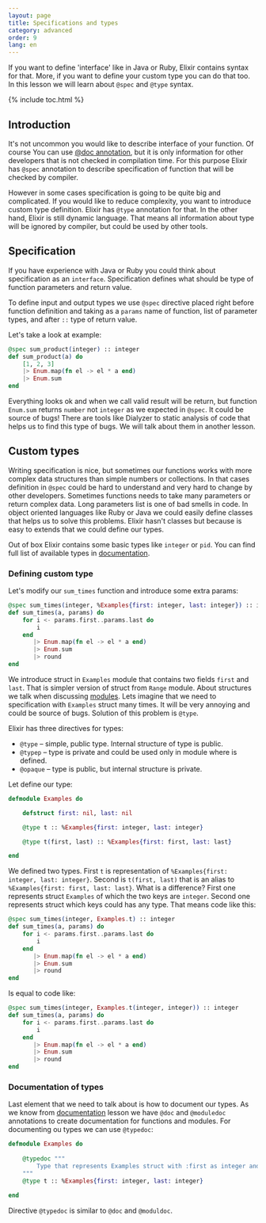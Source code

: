 ```yaml
---
layout: page
title: Specifications and types
category: advanced
order: 9
lang: en
---
```


If you want to define 'interface' like in Java or Ruby, Elixir contains syntax for that. More, if you want to define your custom type you can do that too. In this lesson we will learn about `@spec` and `@type` syntax.

{% include toc.html %}

## Introduction 

It's not uncommon you would like to describe interface of your function. Of course You can use [@doc annotation](/lessons/basic/documentation), but it is only information for other developers that is not checked in compilation time. For this purpose Elixir has `@spec` annotation to describe specification of function that will be checked by compiler.

However in some cases specification is going to be quite big and complicated. If you would like to reduce complexity, you want to introduce custom type definition. Elixir has `@type` annotation for that. In the other hand, Elixir is still dynamic language. That means all information about type will be ignored by compiler, but could be used by other tools.   

## Specification

If you have experience with Java or Ruby you could think about specification as an `interface`. Specification defines what should be type of function parameters and return value.

To define input and output types we use `@spec` directive placed right before function definition and taking as a `params` name of function, list of parameter types, and after `::` type of return value.  

Let's take a look at example:

```elixir
@spec sum_product(integer) :: integer
def sum_product(a) do
    [1, 2, 3]
    |> Enum.map(fn el -> el * a end)
    |> Enum.sum
end
```

Everything looks ok and when we call valid result will be return, but function `Enum.sum` returns `number` not `integer` as we expected in `@spec`. It could be source of bugs! There are tools like Dialyzer to static analysis of code that helps us to find this type of bugs. We will talk about them in another lesson.
 
## Custom types

Writing specification is nice, but sometimes our functions works with more complex data structures than simple numbers or collections. In that cases definition in `@spec` could be hard to understand and very hard to change by other developers. Sometimes functions needs to take many parameters or return complex data. Long parameters list is one of bad smells in code. In object oriented languages like Ruby or Java we could easily define classes that helps us to solve this problems. Elixir hasn't classes but because is easy to extends that we could define our types.
  
Out of box Elixir contains some basic types like `integer` or `pid`. You  can find full list of available types in [documentation](http://elixir-lang.org/docs/stable/elixir/typespecs.html#types-and-their-syntax).
 
### Defining custom type
  
Let's modify our `sum_times` function and introduce some extra params:

```elixir
@spec sum_times(integer, %Examples{first: integer, last: integer}) :: integer
def sum_times(a, params) do
    for i <- params.first..params.last do
        i
    end
       |> Enum.map(fn el -> el * a end)
       |> Enum.sum
       |> round
end
```

We introduce struct in `Examples` module that contains two fields `first` and `last`. That is simpler version of struct from `Range` module. About structures we talk when discussing [modules](lessons/basics/modules/#structs). Lets imagine that we need to specification with `Examples` struct many times. It will be very annoying and could be source of bugs. Solution of this problem is `@type`.
 
Elixir has three directives for types:

  - `@type` – simple, public type. Internal structure of type is public. 
  - `@typep` – type is private and could be used only in module where is defined. 
  - `@opaque` – type is public, but internal structure is private. 

Let define our type:

```elixir
defmodule Examples do

    defstruct first: nil, last: nil

    @type t :: %Examples{first: integer, last: integer}

    @type t(first, last) :: %Examples{first: first, last: last}

end
```

We defined two types. First `t` is representation of `%Examples{first: integer, last: integer}`. Second is `t(first, last)` that is an alias to `%Examples{first: first, last: last}`. What is a difference? First one represents struct `Examples` of which the two keys are `integer`. Second one represents struct which keys could has any type. That means code like this:
  
```elixir
@spec sum_times(integer, Examples.t) :: integer
def sum_times(a, params) do
    for i <- params.first..params.last do
        i
    end
       |> Enum.map(fn el -> el * a end)
       |> Enum.sum
       |> round
end
```

Is equal to code like:

```elixir
@spec sum_times(integer, Examples.t(integer, integer)) :: integer
def sum_times(a, params) do
    for i <- params.first..params.last do
        i
    end
       |> Enum.map(fn el -> el * a end)
       |> Enum.sum
       |> round
end
```

### Documentation of types

Last element that we need to talk about is how to document our types. As we know from [documentation](/lessons/basic/documentation) lesson we have `@doc` and `@moduledoc` annotations to create documentation for functions and modules. For documenting ou types we can use `@typedoc`:

```elixir
defmodule Examples do
    
    @typedoc """
        Type that represents Examples struct with :first as integer and :last as integer.
    """
    @type t :: %Examples{first: integer, last: integer}

end
```

Directive `@typedoc` is similar to `@doc` and `@moduldoc`.